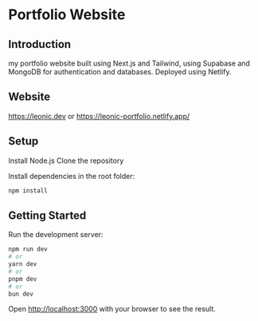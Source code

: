 # Portfolio Website

## Introduction
my portfolio website built using Next.js and Tailwind, using Supabase and MongoDB for authentication and databases. Deployed using Netlify.

## Website
https://leonic.dev or https://leonic-portfolio.netlify.app/

## Setup
Install Node.js
Clone the repository

Install dependencies in the root folder:
```bash
npm install
```

## Getting Started

Run the development server:

```bash
npm run dev
# or
yarn dev
# or
pnpm dev
# or
bun dev
```

Open [http://localhost:3000](http://localhost:3000) with your browser to see the result.